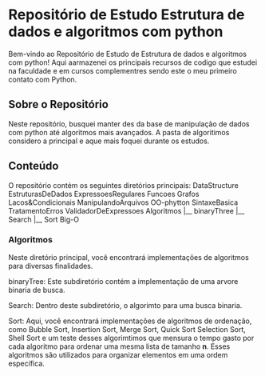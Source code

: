 # **Repositório de Estudo Estrutura de dados e algoritmos com python**

Bem-vindo ao Repositório de Estudo de Estrutura de dados e algoritmos com python! Aqui aarmazenei os principais recursos de codigo que estudei na faculdade e em cursos complementres sendo este o meu primeiro contato com Python.

## **Sobre o Repositório**

Neste repositório, busquei manter des da base de manipulação de dados com python até algoritmos mais avançados.
A pasta de algoritimos considero a principal e aque mais foquei durante os estudos. 

## **Conteúdo**

O repositório contém os seguintes diretórios principais:
	DataStructure
	EstruturasDeDados
	ExpressoesRegulares
	Funcoes
	Grafos
	Lacos&Condicionais
	ManipulandoArquivos
	OO-phytton
	SintaxeBasica
	TratamentoErros
	ValidadorDeExpressoes
	Algoritmos
		|__ binaryThree
		|__ Search
		|__ Sort 
	Big-O
	
### **Algoritmos**

Neste diretório principal, você encontrará implementações de algoritmos para diversas finalidades.

binaryTree: Este subdiretório contém a implementação de uma arvore binaria de busca.

Search: Dentro deste subdiretório, o algorimto para uma busca binaria.

Sort: Aqui, você encontrará implementações de algoritmos de ordenação, como Bubble Sort, Insertion Sort, Merge Sort, Quick Sort Selection Sort, Shell Sort e um teste desses algorimtimos que mensura o tempo gasto por cada algoritmo para ordenar uma mesma lista de tamanho **n**. Esses algoritmos são utilizados para organizar elementos em uma ordem específica.
